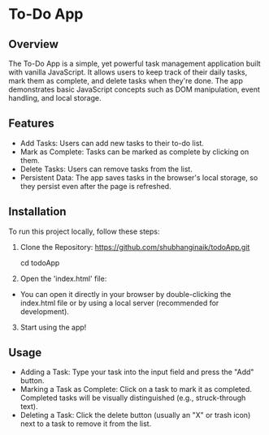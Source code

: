 # To-Do App

## Overview

The To-Do App is a simple, yet powerful task management application built with vanilla JavaScript. It allows users to keep track of their daily tasks, mark them as complete, and delete tasks when they're done. The app demonstrates basic JavaScript concepts such as DOM manipulation, event handling, and local storage.

## Features

- Add Tasks: Users can add new tasks to their to-do list.
- Mark as Complete: Tasks can be marked as complete by clicking on them.
- Delete Tasks: Users can remove tasks from the list.
- Persistent Data: The app saves tasks in the browser's local storage, so they persist even after the page is refreshed.

## Installation

To run this project locally, follow these steps:

1. Clone the Repository:
   https://github.com/shubhanginaik/todoApp.git

   cd todoApp

2. Open the 'index.html' file:

- You can open it directly in your browser by double-clicking the index.html file or by using a local server (recommended for development).

3. Start using the app!

## Usage

- Adding a Task:
  Type your task into the input field and press the "Add" button.
- Marking a Task as Complete:
  Click on a task to mark it as completed. Completed tasks will be visually distinguished (e.g., struck-through text).
- Deleting a Task:
  Click the delete button (usually an "X" or trash icon) next to a task to remove it from the list.
